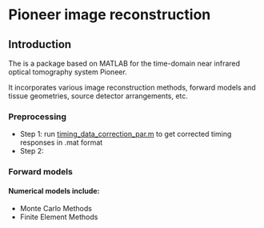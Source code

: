 # Pioneer image reconstruction 
## Introduction

The  is a package based on MATLAB for the time-domain 
near infrared optical tomography system Pioneer.

It incorporates various image reconstruction methods, forward models and
 tissue geometries, source detector arrangements, etc.

### Preprocessing
- Step 1: run [timing_data_correction_par.m](https://github.com/jiang-jingjing/PioneerImageReconstruction/blob/master/Piccolo_data_correction/timing_data_correction_z3_par.m)
to get corrected timing responses in .mat format
- Step 2: 
### Forward models
#### Numerical models include:
 
  - Monte Carlo Methods
  - Finite Element Methods
  
  
